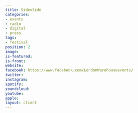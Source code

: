 ```yaml
---
title: SidexSide
categories:
- events
- radio
- digital
- press
tags:
- festival
position: 2
image: 
is-featured: 
is-front: 
website: 
facebook: https://www.facebook.com/LondonWarehouseevents/
twitter: 
instagram: 
spotify: 
soundcloud: 
youtube: 
apple: 
layout: client
---
```


